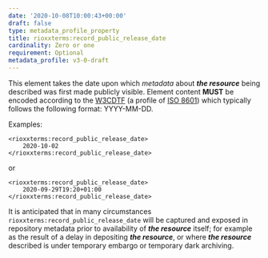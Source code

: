 ```yaml
---
date: '2020-10-08T10:00:43+00:00'
draft: false
type: metadata_profile_property
title: rioxxterms:record_public_release_date
cardinality: Zero or one
requirement: Optional
metadata_profile: v3-0-draft
---
```

This element takes the date upon which *metadata* about ***the resource*** being described was first made publicly visible. Element content **MUST** be encoded according to the [W3CDTF](https://www.w3.org/TR/NOTE-datetime) (a profile of [ISO 8601](https://www.iso.org/standard/40874.html)) which typically follows the following format: YYYY-MM-DD.

Examples:
<pre><code class="language-xml">&lt;rioxxterms:record_public_release_date&gt;
    2020-10-02
&lt;/rioxxterms:record_public_release_date&gt;
</code></pre>

or

<pre><code class="language-xml">&lt;rioxxterms:record_public_release_date&gt;
    2020-09-29T19:20+01:00
&lt;/rioxxterms:record_public_release_date&gt;
</code></pre>


It is anticipated that in many circumstances `rioxxterms:record_public_release_date` will be captured and exposed in repository metadata prior to availability of ***the resource*** itself; for example as the result of a delay in depositing ***the resource***, or where ***the resource*** described is under temporary embargo or temporary dark archiving. 

